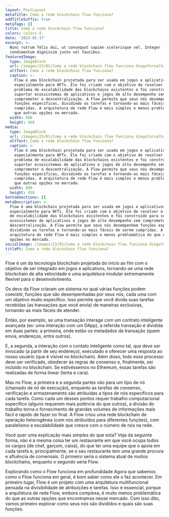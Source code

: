 ```yaml
---
layout: PostLayout
metaTitle: Como a rede blockchain flow funciona?
addTitleSuffix: true
metaTags: []
title: Como a rede blockchain flow funciona?
colors: colors-d
date: '2023-01-17'
excerpt: >-
  Nunc rutrum felis dui, ut consequat sapien scelerisque vel. Integer
  condimentum dignissim justo vel faucibus.
featuredImage:
  type: ImageBlock
  url: /images/23/01/Como a rede blockchain flow funciona diegofornalha.png
  altText: Como a rede blockchain flow funciona?
  caption: >-
    Flow é uma blockchain projetada para ser usada em jogos e aplicativos,
    especialmente para NFTs. Ele foi criado com o objetivo de resolver o
    problema de escalabilidade das blockchains existentes e foi construído para
    suportar ecossistemas de aplicativos e jogos de alto desempenho sem
    comprometer a descentralização. A Flow permite que seus nós desempenhem
    funções específicas, dividindo as tarefas e tornando-as mais fáceis de serem
    cumpridas. A arquitetura de rede Flow é mais simples e menos problemática do
    que outras opções no mercado.
  width: 800
  height: 450
media:
  type: ImageBlock
  url: /images/23/01/Como a rede blockchain flow funciona diegofornalha.png
  altText: Como a rede blockchain flow funciona?
  caption: >-
    Flow é uma blockchain projetada para ser usada em jogos e aplicativos,
    especialmente para NFTs. Ele foi criado com o objetivo de resolver o
    problema de escalabilidade das blockchains existentes e foi construído para
    suportar ecossistemas de aplicativos e jogos de alto desempenho sem
    comprometer a descentralização. A Flow permite que seus nós desempenhem
    funções específicas, dividindo as tarefas e tornando-as mais fáceis de serem
    cumpridas. A arquitetura de rede Flow é mais simples e menos problemática do
    que outras opções no mercado.
  width: 800
  height: 450
bottomSections: []
metaDescription: >-
  Flow é uma blockchain projetada para ser usada em jogos e aplicativos,
  especialmente para NFTs. Ele foi criado com o objetivo de resolver o problema
  de escalabilidade das blockchains existentes e foi construído para suportar
  ecossistemas de aplicativos e jogos de alto desempenho sem comprometer a
  descentralização. A Flow permite que seus nós desempenhem funções específicas,
  dividindo as tarefas e tornando-as mais fáceis de serem cumpridas. A
  arquitetura de rede Flow é mais simples e menos problemática do que outras
  opções no mercado.
socialImage: /images/23/01/Como a rede blockchain flow funciona diegofornalha.png
titlePt: Como a rede blockchain flow funciona?
---
```

Flow é um da tecnologia blockchain projetada do início ao fim com o objetivo de ser integrado em jogos e aplicativos, tornando-se uma rede blockchain de alta velocidade e uma arquitetura modular extremamente flexível para o desenvolvimento.

Os devs da Flow criaram um sistema no qual várias funções podem coexistir, funções que são desempenhadas por seus nós, cada uma com um objetivo muito específico. Isso permite que você divida suas tarefas recebidas (as transações que você envia) de maneiras exclusivas, tornando-as mais fáceis de atender.

Então, por exemplo, se uma transação interage com um contrato inteligente avançada (ex: uma interação com um DApp), a referida transação é dividida em duas partes: a primeira, onde estão os metadados da transação (quem envia, endereços, entre outros).

E, a segunda, a interação com o contato inteligente como tal, que deve ser invocado (a partir de seu endereço), executado e oferecer uma resposta ao nosso usuário (que é visível no blockchain). Além disso, todo esse processo deve ser verificado, obedecer às regras de consenso e, finalmente, ser incluído no blockchain. Se estivéssemos no Ethereum, essas tarefas são realizadas de forma linear (lenta e cara).

Mas no Flow, a primeira e a segunda partes vão para um tipo de nó (chamado de nó de execução), enquanto as tarefas de consenso, verificação e armazenamento são atribuídas a tipos de nós específicos para cada tarefa. Como cada um desses pontos requer trabalho computacional específico (alguns requerem mais potência do que outros), a divisão do trabalho torna o fornecimento de grandes volumes de informações mais fácil e rápido de fazer no final. A Flow criou uma rede blockchain de operação heterogênea (com nós atribuídos para diferentes funções), com paralelismo e escalabilidade que cresce com o número de nós na rede.

Você quer uma explicação mais simples do que esta? Veja da seguinte forma, não é a mesma coisa ter um restaurante em que você ocupa todos os cargos (de chef, garçom, caixa), do que ter uma equipe que o apoia em cada tarefa e, principalmente, se o seu restaurante tem uma grande procura e afluência de comensais. O primeiro seria o sistema atual de muitos blockchains, enquanto o segundo seria Flow.

Explorando como o Flow funciona em profundidade
Agora que sabemos como o Flow funciona em geral, é bom saber como ele o faz acontecer. Em primeiro lugar, Flow é um projeto com uma arquitetura multifuncional pensada na divisibilidade de atribuições e tarefas. Isso é essencial, porque a arquitetura de rede Flow, embora complexa, é muito menos problemática do que as outras opções que encontramos nesse mercado. Com isso dito, vamos primeiro explorar como seus nós são divididos e quais são suas funções.

